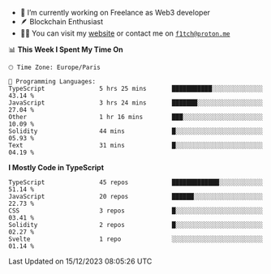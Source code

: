 - 🔭 I’m currently working on Freelance as Web3 developer
- 🪶 Blockchain Enthusiast
- 👨‍💻 You can visit my [website](https://f1tch.xyz) or contact me on [`f1tch@proton.me`](mailto:f1tch@proton.me)

<!--START_SECTION:waka-->
📊 **This Week I Spent My Time On** 

```text
🕑︎ Time Zone: Europe/Paris

💬 Programming Languages: 
TypeScript               5 hrs 25 mins       ███████████░░░░░░░░░░░░░░   43.14 % 
JavaScript               3 hrs 24 mins       ███████░░░░░░░░░░░░░░░░░░   27.04 % 
Other                    1 hr 16 mins        ███░░░░░░░░░░░░░░░░░░░░░░   10.09 % 
Solidity                 44 mins             █░░░░░░░░░░░░░░░░░░░░░░░░   05.93 % 
Text                     31 mins             █░░░░░░░░░░░░░░░░░░░░░░░░   04.19 % 
```

**I Mostly Code in TypeScript** 

```text
TypeScript               45 repos            █████████████░░░░░░░░░░░░   51.14 % 
JavaScript               20 repos            ██████░░░░░░░░░░░░░░░░░░░   22.73 % 
CSS                      3 repos             █░░░░░░░░░░░░░░░░░░░░░░░░   03.41 % 
Solidity                 2 repos             █░░░░░░░░░░░░░░░░░░░░░░░░   02.27 % 
Svelte                   1 repo              ░░░░░░░░░░░░░░░░░░░░░░░░░   01.14 % 
```




 Last Updated on 15/12/2023 08:05:26 UTC
<!--END_SECTION:waka-->
